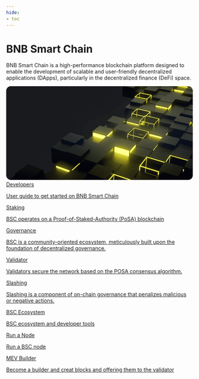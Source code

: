 ```yaml
---
hide:
- toc
---
```


<style>
   .md-source-file, .md-content__button.md-icon {
      display: none;
   }
</style>

<div class="section-head">
    <div class="left">
        <h1>BNB Smart Chain</h1>
        <p>BNB Smart Chain is a high-performance blockchain platform designed to enable the development of scalable and user-friendly decentralized applications (DApps), particularly in the decentralized finance (DeFi) space.</p>
    </div>
    <div class="image">
        <img src="img/bnb_smart_chain.png" alt="BNB Smart Chain" loading="lazy">
    </div>
</div>



<div class="section-body">
    <a href="./developers/overview" class="grid-item">
        <div>Developers</div>
        <p>User guide to get started on BNB Smart Chain</p>
    </a>
    <a href="./staking/overview" class="grid-item">
        <div>Staking</div>
        <p>BSC operates on a Proof-of-Staked-Authority (PoSA) blockchain</p>
    </a>
    <a href="./governance/overview" class="grid-item">
        <div>Governance</div>
        <p>BSC is a community-oriented ecosystem, meticulously built upon the foundation of decentralized governance.</p>
    </a>
    <a href="./validator/overview" >
        <div>Validator</div>
        <p>Validators secure the network based on the POSA consensus algorithm.</p>
    </a>
    <a href="./slashing/overview">
        <div>Slashing</div>
        <p>Slashing is a component of on-chain governance that penalizes malicious or negative actions. </p>
    </a>
    <a href="https://www.bnbchain.org/en/dev-tools">
        <div>BSC Ecosystem</div>
        <p>BSC ecosystem and developer tools</p>
    </a>
    <a href="./developers/node_operators/full_node">
        <div>Run a Node</div>
        <p>Run a BSC node</p>
    </a>
    <a href="./validator/mev/">
        <div>MEV Builder</div>
        <p>Become a builder and creat blocks and offering them to the validator</p>
    </a>
</div>